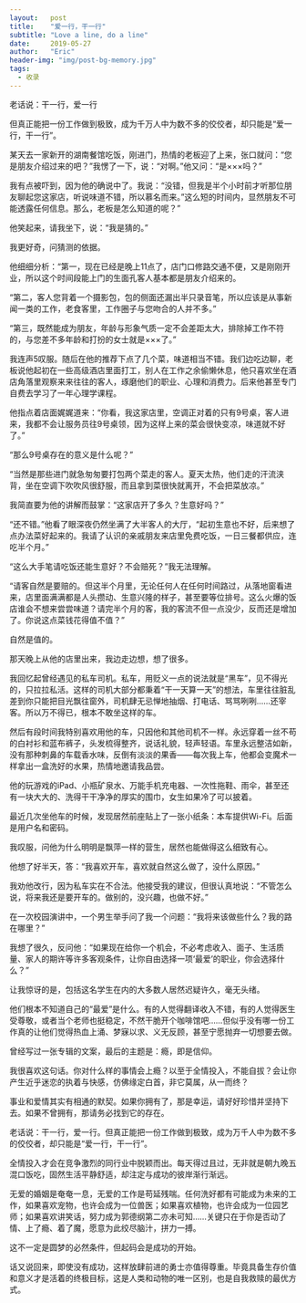 ```yaml
---
layout:   post
title:    "爱一行，干一行"
subtitle: "Love a line, do a line"
date:     2019-05-27
author:   "Eric"
header-img: "img/post-bg-memory.jpg"
tags:
  - 收录
---
```


老话说：干一行，爱一行

但真正能把一份工作做到极致，成为千万人中为数不多的佼佼者，却只能是“爱一行，干一行”。

某天去一家新开的湖南餐馆吃饭，刚进门，热情的老板迎了上来，张口就问：“您是朋友介绍过来的吧？”我愣了一下，说：“对啊。”他又问：“是×××吗？”

我有点被吓到，因为他的确说中了。我说：“没错，但我是半个小时前才听那位朋友聊起您这家店，听说味道不错，所以慕名而来。”这么短的时间内，显然朋友不可能透露任何信息。那么，老板是怎么知道的呢？”

他笑起来，请我坐下，说：“我是猜的。”

我更好奇，问猜测的依据。

他细细分析：“第一，现在已经是晚上11点了，店门口修路交通不便，又是刚刚开业，所以这个时间段能上门的生面孔客人基本都是朋友介绍来的。

“第二，客人您背着一个摄影包，包的侧面还漏出半只录音笔，所以应该是从事新闻一类的工作，老食客里，工作圈子与您吻合的人并不多。”

“第三，既然能成为朋友，年龄与形象气质一定不会差距太大，排除掉工作不符的，与您差不多年龄和打扮的女士就是×××了。”

我连声5叹服。随后在他的推荐下点了几个菜，味道相当不错。我们边吃边聊，老板说他起初在一些高级酒店里面打工，别人在工作之余偷懒休息，他只喜欢坐在酒店角落里观察来来往往的客人，琢磨他们的职业、心理和消费力。后来他甚至专门自费去学习了一年心理学课程。


他指点着店面娓娓道来：“你看，我这家店里，空调正对着的只有9号桌，客人进来，我都不会让服务员往9号桌领，因为这样上来的菜会很快变凉，味道就不好了。”

“那么9号桌存在的意义是什么呢？”

“当然是那些进门就急匆匆要打包两个菜走的客人。夏天太热，他们走的汗流浃背，坐在空调下吹吹风很舒服，而且拿到菜很快就离开，不会把菜放凉。”

我简直要为他的讲解而鼓掌：“这家店开了多久？生意好吗？”

“还不错。”他看了眼深夜仍然坐满了大半客人的大厅，“起初生意也不好，后来想了点办法菜好起来的。我请了认识的亲戚朋友来店里免费吃饭，一日三餐都供应，连吃半个月。”

“这么大手笔请吃饭还能生意好？不会赔死？”我无法理解。

“请客自然是要赔的。但这半个月里，无论任何人在任何时间路过，从落地窗看进来，店里面满满都是人头攒动、生意兴隆的样子，甚至要等位排号。这么火爆的饭店谁会不想来尝尝味道？请完半个月的客，我的客流不但一点没少，反而还是增加了。你说这点菜钱花得值不值？”

自然是值的。

那天晚上从他的店里出来，我边走边想，想了很多。

我回忆起曾经遇见的私车司机。私车，用贬义一点的说法就是“黑车”，见不得光的，只拉拉私活。这样的司机大部分都秉着“干一天算一天”的想法，车里往往脏乱差到你只能把目光飘往窗外，司机肆无忌惮地抽烟、打电话、骂骂咧咧……还宰客。所以万不得已，根本不敢坐这样的车。

然后有段时间我特别喜欢用他的车，只因他和其他司机不一样。永远穿着一丝不苟的白衬衫和蓝布裤子，头发梳得整齐，说话礼貌，轻声轻语。车里永远整洁如新，没有那种刺鼻的车载香水味，反倒有淡淡的果香——每次我上车，他都会变魔术一样拿出一盒洗好的水果，热情地邀请我品尝。

他的玩游戏的iPad、小瓶矿泉水、万能手机充电器、一次性拖鞋、雨伞，甚至还有一块大大的、洗得干干净净的厚实的围巾，女生如果冷了可以披着。

最近几次坐他车的时候，发现居然前座贴上了一张小纸条：本车提供Wi-Fi。后面是用户名和密码。

我叹服，问他为什么明明是飘萍一样的营生，居然也能做得这么细致有心。

他想了好半天，答：“我喜欢开车，喜欢就自然这么做了，没什么原因。”

我劝他改行，因为私车实在不合法。他接受我的建议，但很认真地说：“不管怎么说，将来我还是要开车的。做别的，没兴趣，也做不好。”

在一次校园演讲中，一个男生举手问了我一个问题：“我将来该做些什么？我的路在哪里？”

我想了很久，反问他：“如果现在给你一个机会，不必考虑收入、面子、生活质量、家人的期许等许多客观条件，让你自由选择一项‘最爱’的职业，你会选择什么？”

让我惊讶的是，包括这名学生在内的大多数人居然迟疑许久，毫无头绪。

他们根本不知道自己的“最爱”是什么。有的人觉得翻译收入不错，有的人觉得医生受尊敬，或者当个老师也挺稳定，不然干脆开个咖啡馆吧……但似乎没有哪一份工作真的让他们觉得热血上涌、梦寐以求、义无反顾，甚至宁愿抛弃一切想要去做。

曾经写过一张专辑的文案，最后的主题是：瘾，即是信仰。

我很喜欢这句话。你对什么样的事情会上瘾？以至于全情投入，不能自拔？会让你产生近乎迷恋的执着与快感，仿佛缘定白首，非它莫属，从一而终？

事业和爱情其实有相通的默契。如果你拥有了，那是幸运，请好好珍惜并坚持下去。如果不曾拥有，那请务必找到它的存在。

老话说：干一行，爱一行。但真正能把一份工作做到极致，成为万千人中为数不多的佼佼者，却只能是“爱一行，干一行”。

全情投入才会在竞争激烈的同行业中脱颖而出。每天得过且过，无非就是朝九晚五混口饭吃，固然生活平静舒适，却注定与成功的彼岸渐行渐远。

无爱的婚姻是奄奄一息，无爱的工作是苟延残喘。任何洗好都有可能成为未来的工作，如果喜欢宠物，也许会成为一位兽医；如果喜欢植物，也许会成为一位园艺师；如果喜欢讲笑话，努力成为郭德纲第二亦未可知……关键只在于你是否动了情、上了瘾、着了魔，愿意为此绞尽脑汁，拼力一搏。

这不一定是圆梦的必然条件，但起码会是成功的开始。

话又说回来，即使没有成功，这样放肆前进的勇士亦值得尊重。毕竟具备生存价值和意义才是活着的终极目标，这是人类和动物的唯一区别，也是自我救赎的最优方式。